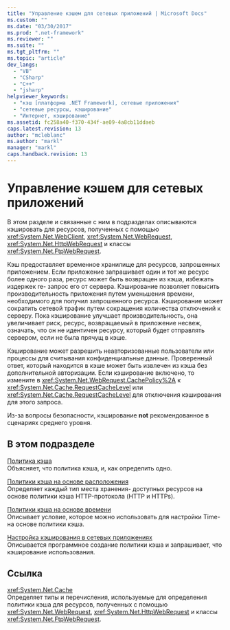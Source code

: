 ```yaml
---
title: "Управление кэшем для сетевых приложений | Microsoft Docs"
ms.custom: ""
ms.date: "03/30/2017"
ms.prod: ".net-framework"
ms.reviewer: ""
ms.suite: ""
ms.tgt_pltfrm: ""
ms.topic: "article"
dev_langs: 
  - "VB"
  - "CSharp"
  - "C++"
  - "jsharp"
helpviewer_keywords: 
  - "кэш [платформа .NET Framework], сетевые приложения"
  - "сетевые ресурсы, кэширование"
  - "Интернет, кэширование"
ms.assetid: fc258a40-f370-434f-ae09-4a8cb11ddaeb
caps.latest.revision: 13
author: "mcleblanc"
ms.author: "markl"
manager: "markl"
caps.handback.revision: 13
---
```

# Управление кэшем для сетевых приложений
В этом разделе и связанные с ним в подразделах описываются кэшировать для ресурсов, полученных с помощью <xref:System.Net.WebClient>, <xref:System.Net.WebRequest>, <xref:System.Net.HttpWebRequest> и классы <xref:System.Net.FtpWebRequest>.  
  
 Кэш предоставляет временное хранилище для ресурсов, запрошенных приложением.  Если приложение запрашивает один и тот же ресурс более одного раза, ресурс может быть возвращен из кэша, избежать издержек re\- запрос его от сервера.  Кэширование позволяет повысить производительность приложения путем уменьшения времени, необходимого для получил запрошенного ресурса.  Кэширование может сократить сетевой трафик путем сокращения количества отключений к серверу.  Пока кэширование улучшает производительность, она увеличивает риск, ресурс, возвращаемый в приложение несвеж, означать, что он не идентичен ресурсу, который будет отправлять сервером, если не была прячущ в кэше.  
  
 Кэширование может разрешить неавторизованные пользователи или процессы для считывания конфиденциальные данные.  Проверенный ответ, который находится в кэше может быть извлечен из кэша без дополнительной авторизации.  Если кэширование включено, то измените в <xref:System.Net.WebRequest.CachePolicy%2A> к <xref:System.Net.Cache.RequestCacheLevel> или <xref:System.Net.Cache.RequestCacheLevel> для отключения кэширования для этого запроса.  
  
 Из\-за вопросы безопасности, кэширование **not** рекомендованное в сценариях среднего уровня.  
  
## В этом подразделе  
 [Политика кэша](../../../docs/framework/network-programming/cache-policy.md)  
 Объясняет, что политика кэша, и, как определить одно.  
  
 [Политики кэша на основе расположения](../../../docs/framework/network-programming/location-based-cache-policies.md)  
 Определяет каждый тип места хранения\- доступных ресурсов на основе политики кэша HTTP\-протокола \(HTTP и HTTPs\).  
  
 [Политики кэша на основе времени](../../../docs/framework/network-programming/time-based-cache-policies.md)  
 Описывает условие, которое можно использовать для настройки Time\- на основе политики кэша.  
  
 [Настройка кэширования в сетевых приложениях](../../../docs/framework/network-programming/configuring-caching-in-network-applications.md)  
 Описывается программное создание политики кэша и запрашивает, что кэширование использования.  
  
## Ссылка  
 <xref:System.Net.Cache>  
 Определяет типы и перечисления, используемые для определения политики кэша для ресурсов, полученных с помощью <xref:System.Net.WebRequest>, <xref:System.Net.HttpWebRequest> и классы <xref:System.Net.FtpWebRequest>.